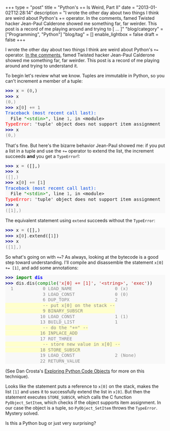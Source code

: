 +++
type = "post"
title = "Python's += Is Weird, Part II"
date = "2013-01-02T12:28:14"
description = "I wrote the other day about two things I think are weird about Python's += operator. In the comments, famed Twisted hacker Jean-Paul Calderone showed me something far, far weirder. This post is a record of me playing around and trying to [ ... ]"
"blog/category" = ["Programming", "Python"]
"blog/tag" = []
enable_lightbox = false
draft = false
+++

<p>I wrote the other day about two things I think are weird about Python's <code>+=</code> operator. <a href="/blog/python-increment-is-weird/#comment-752873234">In the comments</a>, famed Twisted hacker Jean-Paul Calderone showed me something far, far weirder. This post is a record of me playing around and trying to understand it.</p>
<p>To begin let's review what we know. Tuples are immutable in Python, so you can't increment a member of a tuple:</p>
<div class="codehilite" style="background: #f8f8f8"><pre style="line-height: 125%"><span style="color: #000080; font-weight: bold">&gt;&gt;&gt; </span>x <span style="color: #666666">=</span> (<span style="color: #666666">0</span>,)
<span style="color: #000080; font-weight: bold">&gt;&gt;&gt; </span>x
<span style="color: #888888">(0,)</span>
<span style="color: #000080; font-weight: bold">&gt;&gt;&gt; </span>x[<span style="color: #666666">0</span>] <span style="color: #666666">+=</span> <span style="color: #666666">1</span>
<span style="color: #0044DD">Traceback (most recent call last):</span>
  File <span style="color: #008000">&quot;&lt;stdin&gt;&quot;</span>, line <span style="color: #666666">1</span>, in &lt;module&gt;
<span style="color: #FF0000">TypeError</span>: &#39;tuple&#39; object does not support item assignment
<span style="color: #000080; font-weight: bold">&gt;&gt;&gt; </span>x
<span style="color: #888888">(0,)</span>
</pre></div>


<p>That's fine. But here's the bizarre behavior Jean-Paul showed me: if you put a list in a tuple and use the <code>+=</code> operator to extend the list, the increment succeeds <strong>and</strong> you get a <code>TypeError</code>!:</p>
<div class="codehilite" style="background: #f8f8f8"><pre style="line-height: 125%"><span style="color: #000080; font-weight: bold">&gt;&gt;&gt; </span>x <span style="color: #666666">=</span> ([],)
<span style="color: #000080; font-weight: bold">&gt;&gt;&gt; </span>x
<span style="color: #888888">([],)</span>
<span style="color: #000080; font-weight: bold">&gt;&gt;&gt; </span>x[<span style="color: #666666">0</span>] <span style="color: #666666">+=</span> [<span style="color: #666666">1</span>]
<span style="color: #0044DD">Traceback (most recent call last):</span>
  File <span style="color: #008000">&quot;&lt;stdin&gt;&quot;</span>, line <span style="color: #666666">1</span>, in &lt;module&gt;
<span style="color: #FF0000">TypeError</span>: &#39;tuple&#39; object does not support item assignment
<span style="color: #000080; font-weight: bold">&gt;&gt;&gt; </span>x
<span style="color: #888888">([1],)</span>
</pre></div>


<p>The equivalent statement using <code>extend</code> succeeds without the <code>TypeError</code>:</p>
<div class="codehilite" style="background: #f8f8f8"><pre style="line-height: 125%"><span style="color: #000080; font-weight: bold">&gt;&gt;&gt; </span>x <span style="color: #666666">=</span> ([],)
<span style="color: #000080; font-weight: bold">&gt;&gt;&gt; </span>x[<span style="color: #666666">0</span>]<span style="color: #666666">.</span>extend([<span style="color: #666666">1</span>])
<span style="color: #000080; font-weight: bold">&gt;&gt;&gt; </span>x
<span style="color: #888888">([1],)</span>
</pre></div>


<p>So what's going on with <code>+=</code>? As always, looking at the bytecode is a good step toward understanding. I'll compile and disassemble the statement <code>x[0] += [1]</code>, and add some annotations:</p>
<div class="codehilite" style="background: #f8f8f8"><pre style="line-height: 125%"><span style="color: #000080; font-weight: bold">&gt;&gt;&gt; </span><span style="color: #008000; font-weight: bold">import</span> <span style="color: #0000FF; font-weight: bold">dis</span>
<span style="color: #000080; font-weight: bold">&gt;&gt;&gt; </span>dis<span style="color: #666666">.</span>dis(<span style="color: #008000">compile</span>(<span style="color: #BA2121">&#39;x[0] += [1]&#39;</span>, <span style="color: #BA2121">&#39;&lt;string&gt;&#39;</span>, <span style="color: #BA2121">&#39;exec&#39;</span>))
<span style="color: #888888">  1           0 LOAD_NAME                0 (x)</span>
<span style="color: #888888">              3 LOAD_CONST               0 (0)</span>
<span style="color: #888888">              6 DUP_TOPX                 2</span>
<span style="background-color: #ffffcc"><span style="color: #888888">              -- put x[0] on the stack --</span>
</span><span style="background-color: #ffffcc"><span style="color: #888888">              9 BINARY_SUBSCR            </span>
</span><span style="color: #888888">             10 LOAD_CONST               1 (1)</span>
<span style="color: #888888">             13 BUILD_LIST               1</span>
<span style="background-color: #ffffcc"><span style="color: #888888">              -- do the &quot;+=&quot; --</span>
</span><span style="background-color: #ffffcc"><span style="color: #888888">             16 INPLACE_ADD</span>
</span><span style="color: #888888">             17 ROT_THREE           </span>
<span style="background-color: #ffffcc"><span style="color: #888888">              -- store new value in x[0] --</span>
</span><span style="background-color: #ffffcc"><span style="color: #888888">             18 STORE_SUBSCR</span>
</span><span style="color: #888888">             19 LOAD_CONST               2 (None)</span>
<span style="color: #888888">             22 RETURN_VALUE     </span>
</pre></div>


<p>(See Dan Crosta's <a href="http://late.am/post/2012/03/26/exploring-python-code-objects">Exploring Python Code Objects</a> for more on this technique).</p>
<p>Looks like the statement puts a reference to <code>x[0]</code> on the stack, makes the list <code>[1]</code> and uses it to successfully extend the list in <code>x[0]</code>. But then the statement executes <code>STORE_SUBSCR</code>, which calls the C function <code>PyObject_SetItem</code>, which checks if the object supports item assignment. In our case the object is a tuple, so <code>PyObject_SetItem</code> throws the <code>TypeError</code>. Mystery solved.</p>
<p>Is this a Python bug or just very surprising?</p>
    
